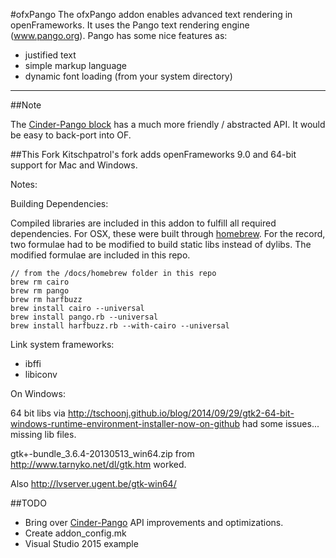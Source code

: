 #ofxPango
The ofxPango addon enables advanced text rendering in openFrameworks. It 
uses the Pango text rendering engine (www.pango.org). Pango has some nice
features as:

- justified text
- simple markup language
- dynamic font loading (from your system directory)

-----

##Note

The [Cinder-Pango block](https://github.com/kitschpatrol/Cinder-Pango) has a much more friendly / abstracted API. It would be easy to back-port into OF.

##This Fork
Kitschpatrol's fork adds openFrameworks 9.0 and 64-bit support for Mac and Windows.

Notes:

Building Dependencies:

Compiled libraries are included in this addon to fulfill all required dependencies. For OSX, these were built through [homebrew](http://brew.sh). For the record, two formulae had to be modified to build static libs instead of dylibs. The modified formulae are included in this repo.

	// from the /docs/homebrew folder in this repo
	brew rm cairo
	brew rm pango
	brew rm harfbuzz
	brew install cairo --universal
	brew install pango.rb --universal
	brew install harfbuzz.rb --with-cairo --universal


Link system frameworks:  

- ibffi
- libiconv


On Windows:

64 bit libs via
http://tschoonj.github.io/blog/2014/09/29/gtk2-64-bit-windows-runtime-environment-installer-now-on-github had some issues... missing lib files.


gtk+-bundle_3.6.4-20130513_win64.zip
from http://www.tarnyko.net/dl/gtk.htm worked.

Also
http://lvserver.ugent.be/gtk-win64/


##TODO
- Bring over [Cinder-Pango](https://github.com/kitschpatrol/Cinder-Pango) API improvements and optimizations.
- Create addon_config.mk
- Visual Studio 2015 example
